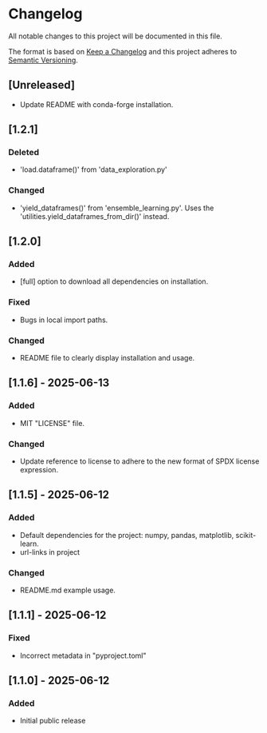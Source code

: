 # Changelog

All notable changes to this project will be documented in this file.

The format is based on [Keep a Changelog](https://keepachangelog.com/en/1.1.0/)
and this project adheres to [Semantic Versioning](https://semver.org/spec/v2.0.0.html).

## [Unreleased]

- Update README with conda-forge installation.

## [1.2.1]

### Deleted

- 'load.dataframe()' from 'data_exploration.py'

### Changed

- 'yield_dataframes()' from 'ensemble_learning.py'. Uses the 'utilities.yield_dataframes_from_dir()' instead.

## [1.2.0]

### Added

- \[full\] option to download all dependencies on installation.

### Fixed

- Bugs in local import paths.

### Changed

- README file to clearly display installation and usage.

## [1.1.6] - 2025-06-13

### Added

- MIT "LICENSE" file.

### Changed

- Update reference to license to adhere to the new format of SPDX license expression.

## [1.1.5] - 2025-06-12

### Added

- Default dependencies for the project: numpy, pandas, matplotlib, scikit-learn.
- url-links in project

### Changed

- README.md example usage.

## [1.1.1] - 2025-06-12

### Fixed

- Incorrect metadata in "pyproject.toml"

## [1.1.0] - 2025-06-12

### Added

- Initial public release
